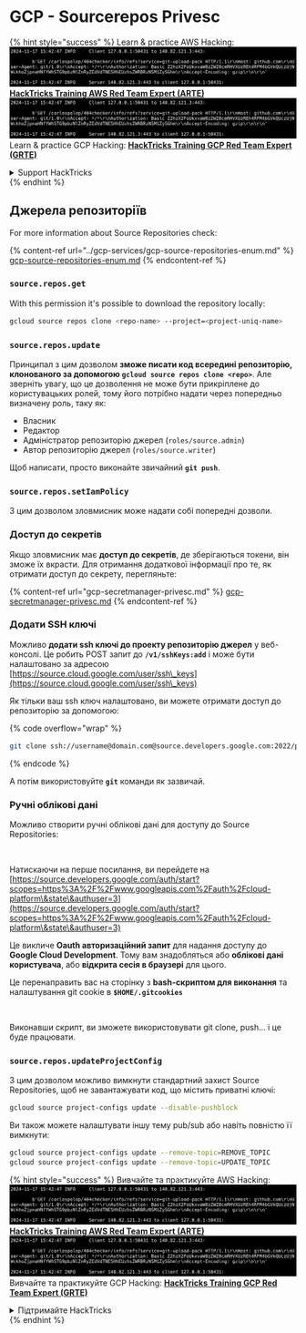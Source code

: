 # GCP - Sourcerepos Privesc

{% hint style="success" %}
Learn & practice AWS Hacking:<img src="../../../.gitbook/assets/image (1).png" alt="" data-size="line">[**HackTricks Training AWS Red Team Expert (ARTE)**](https://training.hacktricks.xyz/courses/arte)<img src="../../../.gitbook/assets/image (1).png" alt="" data-size="line">\
Learn & practice GCP Hacking: <img src="../../../.gitbook/assets/image (2).png" alt="" data-size="line">[**HackTricks Training GCP Red Team Expert (GRTE)**<img src="../../../.gitbook/assets/image (2).png" alt="" data-size="line">](https://training.hacktricks.xyz/courses/grte)

<details>

<summary>Support HackTricks</summary>

* Check the [**subscription plans**](https://github.com/sponsors/carlospolop)!
* **Join the** 💬 [**Discord group**](https://discord.gg/hRep4RUj7f) or the [**telegram group**](https://t.me/peass) or **follow** us on **Twitter** 🐦 [**@hacktricks\_live**](https://twitter.com/hacktricks\_live)**.**
* **Share hacking tricks by submitting PRs to the** [**HackTricks**](https://github.com/carlospolop/hacktricks) and [**HackTricks Cloud**](https://github.com/carlospolop/hacktricks-cloud) github repos.

</details>
{% endhint %}

## Джерела репозиторіїв

For more information about Source Repositories check:

{% content-ref url="../gcp-services/gcp-source-repositories-enum.md" %}
[gcp-source-repositories-enum.md](../gcp-services/gcp-source-repositories-enum.md)
{% endcontent-ref %}

### `source.repos.get`

With this permission it's possible to download the repository locally:
```bash
gcloud source repos clone <repo-name> --project=<project-uniq-name>
```
### `source.repos.update`

Принципал з цим дозволом **зможе писати код всередині репозиторію, клонованого за допомогою `gcloud source repos clone <repo>`**. Але зверніть увагу, що це дозволення не може бути прикріплене до користувацьких ролей, тому його потрібно надати через попередньо визначену роль, таку як:

* Власник
* Редактор
* Адміністратор репозиторію джерел (`roles/source.admin`)
* Автор репозиторію джерел (`roles/source.writer`)

Щоб написати, просто виконайте звичайний **`git push`**.

### `source.repos.setIamPolicy`

З цим дозволом зловмисник може надати собі попередні дозволи.

### Доступ до секретів

Якщо зловмисник має **доступ до секретів**, де зберігаються токени, він зможе їх вкрасти. Для отримання додаткової інформації про те, як отримати доступ до секрету, перегляньте:

{% content-ref url="gcp-secretmanager-privesc.md" %}
[gcp-secretmanager-privesc.md](gcp-secretmanager-privesc.md)
{% endcontent-ref %}

### Додати SSH ключі

Можливо **додати ssh ключі до проекту репозиторію джерел** у веб-консолі. Це робить POST запит до **`/v1/sshKeys:add`** і може бути налаштовано за адресою [https://source.cloud.google.com/user/ssh\_keys](https://source.cloud.google.com/user/ssh\_keys)

Як тільки ваш ssh ключ налаштовано, ви можете отримати доступ до репозиторію за допомогою:

{% code overflow="wrap" %}
```bash
git clone ssh://username@domain.com@source.developers.google.com:2022/p/<proj-name>/r/<repo-name>
```
{% endcode %}

А потім використовуйте **`git`** команди як зазвичай.

### Ручні облікові дані

Можливо створити ручні облікові дані для доступу до Source Repositories:

<figure><img src="../../../.gitbook/assets/image (324).png" alt=""><figcaption></figcaption></figure>

Натискаючи на перше посилання, ви перейдете на [https://source.developers.google.com/auth/start?scopes=https%3A%2F%2Fwww.googleapis.com%2Fauth%2Fcloud-platform\&state\&authuser=3](https://source.developers.google.com/auth/start?scopes=https%3A%2F%2Fwww.googleapis.com%2Fauth%2Fcloud-platform\&state\&authuser=3)

Це викличе **Oauth авторизаційний запит** для надання доступу до **Google Cloud Development**. Тому вам знадобляться або **облікові дані користувача**, або **відкрита сесія в браузері** для цього.

Це перенаправить вас на сторінку з **bash-скриптом для виконання** та налаштування git cookie в **`$HOME/.gitcookies`**

<figure><img src="../../../.gitbook/assets/image (323).png" alt=""><figcaption></figcaption></figure>

Виконавши скрипт, ви зможете використовувати git clone, push... і це буде працювати.

### `source.repos.updateProjectConfig`

З цим дозволом можливо вимкнути стандартний захист Source Repositories, щоб не завантажувати код, що містить приватні ключі:
```bash
gcloud source project-configs update --disable-pushblock
```
Ви також можете налаштувати іншу тему pub/sub або навіть повністю її вимкнути:
```bash
gcloud source project-configs update --remove-topic=REMOVE_TOPIC
gcloud source project-configs update --remove-topic=UPDATE_TOPIC
```
{% hint style="success" %}
Вивчайте та практикуйте AWS Hacking:<img src="../../../.gitbook/assets/image (1).png" alt="" data-size="line">[**HackTricks Training AWS Red Team Expert (ARTE)**](https://training.hacktricks.xyz/courses/arte)<img src="../../../.gitbook/assets/image (1).png" alt="" data-size="line">\
Вивчайте та практикуйте GCP Hacking: <img src="../../../.gitbook/assets/image (2).png" alt="" data-size="line">[**HackTricks Training GCP Red Team Expert (GRTE)**<img src="../../../.gitbook/assets/image (2).png" alt="" data-size="line">](https://training.hacktricks.xyz/courses/grte)

<details>

<summary>Підтримайте HackTricks</summary>

* Перевірте [**плани підписки**](https://github.com/sponsors/carlospolop)!
* **Приєднуйтесь до** 💬 [**групи Discord**](https://discord.gg/hRep4RUj7f) або [**групи Telegram**](https://t.me/peass) або **слідкуйте** за нами в **Twitter** 🐦 [**@hacktricks\_live**](https://twitter.com/hacktricks\_live)**.**
* **Діліться хакерськими трюками, надсилаючи PR до** [**HackTricks**](https://github.com/carlospolop/hacktricks) та [**HackTricks Cloud**](https://github.com/carlospolop/hacktricks-cloud) репозиторіїв на github.

</details>
{% endhint %}

